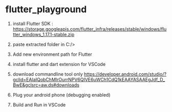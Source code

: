 # flutter_playground
 
1. install Flutter SDK : https://storage.googleapis.com/flutter_infra/releases/stable/windows/flutter_windows_1.17.1-stable.zip

2. paste extracted folder in C:/>

3. Add new environment path for Flutter

3. install flutter and dart extension for VSCode

4. download commandline tool only https://developer.android.com/studio/?gclid=EAIaIQobChMIrOurrNPV6QIVE6uWCh1CdQ1kEAAYASAAEgJdf_D_BwE&gclsrc=aw.ds#downloads

5. Plug your android phone (debugging enabled)

6. Build and Run in VSCode



